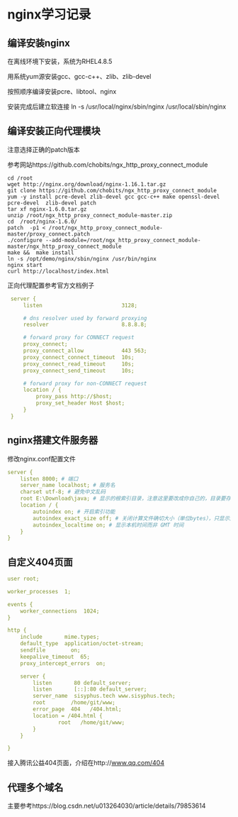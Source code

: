 # nginx学习记录

## 编译安装nginx

在离线环境下安装，系统为RHEL4.8.5

用系统yum源安装gcc、gcc-c++、zlib、zlib-devel

按照顺序编译安装pcre、libtool、nginx

安装完成后建立软连接 ln -s /usr/local/nginx/sbin/nginx  /usr/local/sbin/nginx

<!-- more --> 

## 编译安装正向代理模块

注意选择正确的patch版本

参考网站https://github.com/chobits/ngx_http_proxy_connect_module

```shell script
cd /root
wget http://nginx.org/download/nginx-1.16.1.tar.gz
git clone https://github.com/chobits/ngx_http_proxy_connect_module
yum -y install pcre-devel zlib-devel gcc gcc-c++ make openssl-devel pcre-devel  zlib-devel patch   
tar xf nginx-1.6.0.tar.gz
unzip /root/ngx_http_proxy_connect_module-master.zip
cd  /root/nginx-1.6.0/
patch  -p1 < /root/ngx_http_proxy_connect_module-master/proxy_connect.patch  
./configure --add-module=/root/ngx_http_proxy_connect_module-master/ngx_http_proxy_connect_module
make &&  make install
ln -s /opt/demo/nginx/sbin/nginx /usr/bin/nginx
nginx start
curl http://localhost/index.html
```

正向代理配置参考官方文档例子

```yaml
 server {
     listen                         3128;

     # dns resolver used by forward proxying
     resolver                       8.8.8.8;

     # forward proxy for CONNECT request
     proxy_connect;
     proxy_connect_allow            443 563;
     proxy_connect_connect_timeout  10s;
     proxy_connect_read_timeout     10s;
     proxy_connect_send_timeout     10s;

     # forward proxy for non-CONNECT request
     location / {
         proxy_pass http://$host;
         proxy_set_header Host $host;
     }
 }
```

## nginx搭建文件服务器

修改nginx.conf配置文件

```yaml
server {
	listen 8000; # 端口
	server_name localhost; # 服务名
	charset utf-8; # 避免中文乱码
	root E:\Download\java; # 显示的根索引目录，注意这里要改成你自己的，目录要存在
	location / {
		autoindex on; # 开启索引功能
		autoindex_exact_size off; # 关闭计算文件确切大小（单位bytes），只显示大概大小（单位kb、mb、gb）
		autoindex_localtime on; # 显示本机时间而非 GMT 时间
	}
}
```

## 自定义404页面
```yaml
user root;

worker_processes  1;

events {
    worker_connections  1024;
}

http {
    include       mime.types;
    default_type  application/octet-stream;
    sendfile        on;
    keepalive_timeout  65;
    proxy_intercept_errors  on;

    server {
        listen       80 default_server;
        listen       [::]:80 default_server;
        server_name  sisyphus.tech www.sisyphus.tech;
        root        /home/git/www;
        error_page  404   /404.html;
        location = /404.html {
                root   /home/git/www;
        }
    }

}
```
接入腾讯公益404页面，介绍在http://www.qq.com/404

## 代理多个域名

主要参考https://blog.csdn.net/u013264030/article/details/79853614